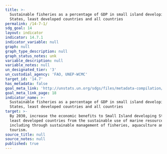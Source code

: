 ```yaml
---
title: >-
  Sustainable fisheries as a percentage of GDP in small island developing
  States, least developed countries and all countries
permalink: /14-7-1/
sdg_goal: 14
layout: indicator
indicator: 14.7.1
indicator_variable: null
graph: null
graph_type_description: null
graph_status_notes: unk
variable_description: null
variable_notes: null
un_designated_tier: '3'
un_custodial_agency: 'FAO, UNEP-WCMC'
target_id: '14.7'
has_metadata: false
goal_meta_link: 'http://unstats.un.org/sdgs/files/metadata-compilation/Metadata-Goal-14.pdf'
goal_meta_link_page: 18
indicator_name: >-
  Sustainable fisheries as a percentage of GDP in small island developing
  States, least developed countries and all countries
target: >-
  By 2030, increase the economic benefits to Small Island developing States and
  least developed countries from the sustainable use of marine resources,
  including through sustainable management of fisheries, aquaculture and
  tourism.
source_title: null
source_notes: null
published: true
---
```

